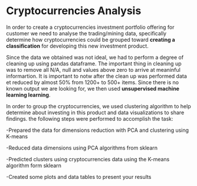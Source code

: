 # Cryptocurrencies Analysis

In order to create a cryptocurrencies investment portfolio offering for customer we need to analyse the trading/mining data, specifically determine how cryptocurrencies could be grouped toward **creating a classification** for developing this new investment product.

Since the data we obtained was not ideal, we had to perform a degree of cleaning up using pandas dataframe. The important thing in cleaning up was to remove all N/A, null and values above zero to arrive at meaninful informartion. It is important to notw after the clean up was performed data et reduced by almost 50% from 1200+ to 500+ items. Since there is no known output we are looking for, we then used **unsupervised machine learning learning**.

In order to group the cryptocurrencies, we used clustering algorithm to help determine about investing in this product and data visualizations to share findings. the following steps were performed to accomplish the task:

-Prepared the data for dimensions reduction with PCA and clustering using K-means

-Reduced data dimensions using PCA algorithms from sklearn

-Predicted clusters using cryptocurrencies data using the K-means algorithm form sklearn

-Created some plots and data tables to present your results

